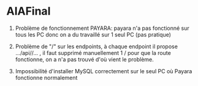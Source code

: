# AIAFinal

1) Problème de fonctionnement PAYARA: payara n'a pas fonctionné sur tous les PC donc on a du travaillé sur 1 seul PC (pas pratique)

2) Problème de "/" sur les endpoints, à chaque endpoint il propose .../api//... , il faut supprimé manuellement 1 / pour que la route fonctionne, on a n'a pas trouvé d'où vient
le problème. 

3) Impossibilité d'installer MySQL correctement sur le seul PC où Payara fonctionne normalement
